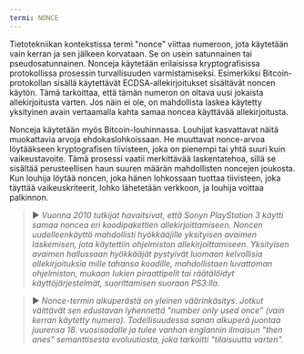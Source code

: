 ```yaml
---
termi: NONCE
---
```


Tietotekniikan kontekstissa termi "nonce" viittaa numeroon, jota käytetään vain kerran ja sen jälkeen korvataan. Se on usein satunnainen tai pseudosatunnainen. Nonceja käytetään erilaisissa kryptografisissa protokollissa prosessin turvallisuuden varmistamiseksi. Esimerkiksi Bitcoin-protokollan sisällä käytettävät ECDSA-allekirjoitukset sisältävät noncen käytön. Tämä tarkoittaa, että tämän numeron on oltava uusi jokaista allekirjoitusta varten. Jos näin ei ole, on mahdollista laskea käytetty yksityinen avain vertaamalla kahta samaa noncea käyttävää allekirjoitusta.

Nonceja käytetään myös Bitcoin-louhinnassa. Louhijat kasvattavat näitä muokattavia arvoja ehdokaslohkoissaan. He muuttavat nonce-arvoa löytääkseen kryptografisen tiivisteen, joka on pienempi tai yhtä suuri kuin vaikeustavoite. Tämä prosessi vaatii merkittävää laskentatehoa, sillä se sisältää perusteellisen haun suuren määrän mahdollisten noncejen joukosta. Kun louhija löytää noncen, joka hänen lohkossaan tuottaa tiivisteen, joka täyttää vaikeuskriteerit, lohko lähetetään verkkoon, ja louhija voittaa palkinnon.

> ► *Vuonna 2010 tutkijat havaitsivat, että Sonyn PlayStation 3 käytti samaa noncea eri koodipakettien allekirjoittamiseen. Noncen uudelleenkäyttö mahdollisti hyökkääjille yksityisen avaimen laskemisen, jota käytettiin ohjelmiston allekirjoittamiseen. Yksityisen avaimen hallussaan hyökkääjät pystyivät luomaan kelvollisia allekirjoituksia mille tahansa koodille, mahdollistaen luvattoman ohjelmiston, mukaan lukien piraattipelit tai räätälöidyt käyttöjärjestelmät, suorittamisen suoraan PS3:lla.*

> ► *Nonce-termin alkuperästä on yleinen väärinkäsitys. Jotkut väittävät sen edustavan lyhennettä "number only used once" (vain kerran käytetty numero). Todellisuudessa sanan alkuperä juontaa juurensa 18. vuosisadalle ja tulee vanhan englannin ilmaisun "then anes" semanttisesta evoluutiosta, joka tarkoitti "tilaisuutta varten".*